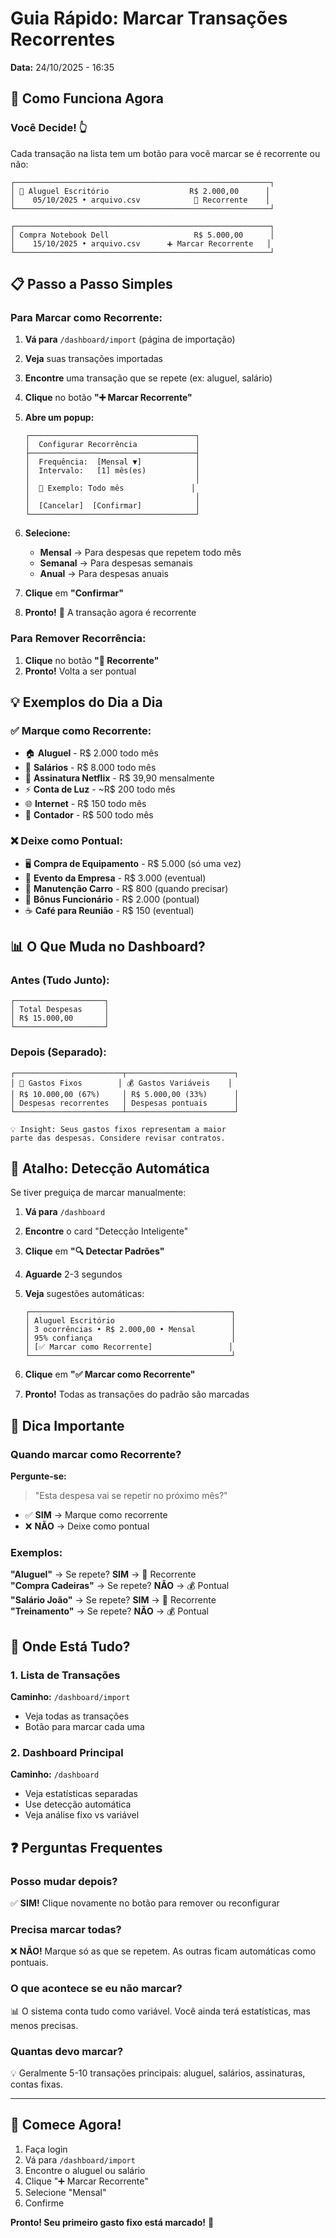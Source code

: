 # Guia Rápido: Marcar Transações Recorrentes
**Data:** 24/10/2025 - 16:35

## 🎯 Como Funciona Agora

### Você Decide! 👆

Cada transação na lista tem um botão para você marcar se é recorrente ou não:

```
┌─────────────────────────────────────────────────────────┐
│ 🔄 Aluguel Escritório                  R$ 2.000,00      │
│    05/10/2025 • arquivo.csv            🔄 Recorrente    │
└─────────────────────────────────────────────────────────┘

┌─────────────────────────────────────────────────────────┐
│ Compra Notebook Dell                   R$ 5.000,00      │
│    15/10/2025 • arquivo.csv      ➕ Marcar Recorrente   │
└─────────────────────────────────────────────────────────┘
```

## 📋 Passo a Passo Simples

### Para Marcar como Recorrente:

1. **Vá para** `/dashboard/import` (página de importação)

2. **Veja** suas transações importadas

3. **Encontre** uma transação que se repete (ex: aluguel, salário)

4. **Clique** no botão **"➕ Marcar Recorrente"**

5. **Abre um popup:**
   ```
   ┌─────────────────────────────────────┐
   │  Configurar Recorrência             │
   ├─────────────────────────────────────┤
   │  Frequência:  [Mensal ▼]            │
   │  Intervalo:   [1] mês(es)           │
   │                                     │
   │  📝 Exemplo: Todo mês               │
   │                                     │
   │  [Cancelar]  [Confirmar]            │
   └─────────────────────────────────────┘
   ```

6. **Selecione:**
   - **Mensal** → Para despesas que repetem todo mês
   - **Semanal** → Para despesas semanais
   - **Anual** → Para despesas anuais

7. **Clique** em **"Confirmar"**

8. **Pronto!** 🎉 A transação agora é recorrente

### Para Remover Recorrência:

1. **Clique** no botão **"🔄 Recorrente"**
2. **Pronto!** Volta a ser pontual

## 💡 Exemplos do Dia a Dia

### ✅ Marque como Recorrente:

- 🏠 **Aluguel** - R$ 2.000 todo mês
- 💼 **Salários** - R$ 8.000 todo mês
- 📱 **Assinatura Netflix** - R$ 39,90 mensalmente
- ⚡ **Conta de Luz** - ~R$ 200 todo mês
- 🌐 **Internet** - R$ 150 todo mês
- 📄 **Contador** - R$ 500 todo mês

### ❌ Deixe como Pontual:

- 🖥️ **Compra de Equipamento** - R$ 5.000 (só uma vez)
- 🎉 **Evento da Empresa** - R$ 3.000 (eventual)
- 🚗 **Manutenção Carro** - R$ 800 (quando precisar)
- 🎁 **Bônus Funcionário** - R$ 2.000 (pontual)
- ☕ **Café para Reunião** - R$ 150 (eventual)

## 📊 O Que Muda no Dashboard?

### Antes (Tudo Junto):
```
┌────────────────────┐
│ Total Despesas     │
│ R$ 15.000,00       │
└────────────────────┘
```

### Depois (Separado):
```
┌────────────────────────┬────────────────────────┐
│ 🔄 Gastos Fixos        │ 💰 Gastos Variáveis    │
│ R$ 10.000,00 (67%)     │ R$ 5.000,00 (33%)      │
│ Despesas recorrentes   │ Despesas pontuais      │
└────────────────────────┴────────────────────────┘

💡 Insight: Seus gastos fixos representam a maior
parte das despesas. Considere revisar contratos.
```

## 🤖 Atalho: Detecção Automática

Se tiver preguiça de marcar manualmente:

1. **Vá para** `/dashboard`

2. **Encontre** o card "Detecção Inteligente"

3. **Clique** em **"🔍 Detectar Padrões"**

4. **Aguarde** 2-3 segundos

5. **Veja** sugestões automáticas:
   ```
   ┌─────────────────────────────────────────────┐
   │ Aluguel Escritório                          │
   │ 3 ocorrências • R$ 2.000,00 • Mensal        │
   │ 95% confiança                               │
   │ [✅ Marcar como Recorrente]                 │
   └─────────────────────────────────────────────┘
   ```

6. **Clique** em **"✅ Marcar como Recorrente"**

7. **Pronto!** Todas as transações do padrão são marcadas

## 🎯 Dica Importante

### Quando marcar como Recorrente?

**Pergunte-se:**
> "Esta despesa vai se repetir no próximo mês?"

- ✅ **SIM** → Marque como recorrente
- ❌ **NÃO** → Deixe como pontual

### Exemplos:

**"Aluguel"** → Se repete? **SIM** → 🔄 Recorrente  
**"Compra Cadeiras"** → Se repete? **NÃO** → 💰 Pontual  
**"Salário João"** → Se repete? **SIM** → 🔄 Recorrente  
**"Treinamento"** → Se repete? **NÃO** → 💰 Pontual  

## 📱 Onde Está Tudo?

### 1. Lista de Transações
**Caminho:** `/dashboard/import`
- Veja todas as transações
- Botão para marcar cada uma

### 2. Dashboard Principal
**Caminho:** `/dashboard`
- Veja estatísticas separadas
- Use detecção automática
- Veja análise fixo vs variável

## ❓ Perguntas Frequentes

### Posso mudar depois?
✅ **SIM!** Clique novamente no botão para remover ou reconfigurar

### Precisa marcar todas?
❌ **NÃO!** Marque só as que se repetem. As outras ficam automáticas como pontuais.

### O que acontece se eu não marcar?
📊 O sistema conta tudo como variável. Você ainda terá estatísticas, mas menos precisas.

### Quantas devo marcar?
💡 Geralmente 5-10 transações principais: aluguel, salários, assinaturas, contas fixas.

---

## 🚀 Comece Agora!

1. Faça login
2. Vá para `/dashboard/import`
3. Encontre o aluguel ou salário
4. Clique "➕ Marcar Recorrente"
5. Selecione "Mensal"
6. Confirme

**Pronto! Seu primeiro gasto fixo está marcado!** 🎉


